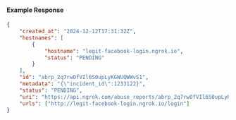 <!-- Code generated for API Clients. DO NOT EDIT. -->

#### Example Response

```json
{
	"created_at": "2024-12-12T17:31:32Z",
	"hostnames": [
		{
			"hostname": "legit-facebook-login.ngrok.io",
			"status": "PENDING"
		}
	],
	"id": "abrp_2q7rwOfVIl6S0upLyKGWUQWWvS1",
	"metadata": "{\"incident_id\":1233122}",
	"status": "PENDING",
	"uri": "https://api.ngrok.com/abuse_reports/abrp_2q7rwOfVIl6S0upLyKGWUQWWvS1",
	"urls": ["http://legit-facebook-login.ngrok.io/login"]
}
```
